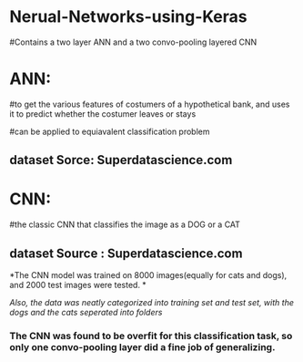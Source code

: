# Nerual-Networks-using-Keras


#Contains a two layer ANN and a two convo-pooling layered CNN

# ANN:

#to get the various features of costumers of a hypothetical bank, and uses it to predict whether the costumer leaves or stays

#can be applied to equiavalent classification problem

## dataset Sorce: Superdatascience.com

# CNN:

#the classic CNN that classifies the image as a DOG or a CAT

## dataset Source : Superdatascience.com

*The CNN model was trained on 8000 images(equally for cats and dogs), and 2000 test images were tested. *

*Also, the data was neatly categorized into training set and test set, with the dogs and the cats seperated into folders*






### The CNN was found to be overfit for this classification task, so only one convo-pooling layer did a fine job of generalizing.
